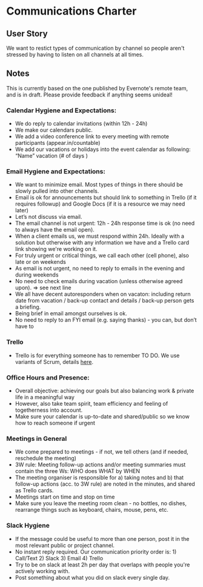 # Communications Charter

## User Story

We want to restict types of communication by channel so people aren't stressed by having to listen on all channels at all times.

## Notes

This is currently based on the one published by Evernote's remote team, and is in draft. Please provide feedback if anything seems unideal!

### Calendar Hygiene and Expectations:
  * We do reply to calendar invitations (within 12h - 24h)
  * We make our calendars public.
  * We add a video conference link to every meeting with remote participants (appear.in/countable)
  * We add our vacations or holidays into the event calendar as following: “Name” vacation (# of days )
  
### Email Hygiene and Expectations:
  * We want to minimize email. Most types of things in there should be slowly pulled into other channels.
  * Email is ok for announcements but should link to something in Trello (if it requires followup) and Google Docs (if it is a resource we may need later)
  * Let’s not discuss via email.
  * The email channel is not urgent: 12h - 24h response time is ok (no need to always have the email open).
  * When a client emails us, we must respond within 24h. Ideally with a solution but otherwise with any information we have and a Trello card link showing we're working on it.
  * For truly urgent or critical things, we call each other (cell phone), also late or on weekends
  * As email is not urgent, no need to reply to emails in the evening and during weekends
  * No need to check emails during vacation (unless otherwise agreed upon). => see next line
  * We all have decent autoresponders when on vacaton: including return date from vacation / back-up contact and details / back-up
 person gets a briefing.
  * Being brief in email amongst ourselves is ok.
  * No need to reply to an FYI email (e.g. saying thanks) - you can, but don’t have to

### Trello
  * Trello is for everything someone has to remember TO DO. We use variants of Scrum, details [here](../peopleops/getting_started/TRELLO.md).

### Office Hours and Presence:
  * Overall objective: achieving our goals but also balancing work & private life in a meaningful way
  * However, also take team spirit, team efficiency and feeling of togetherness into account.
  * Make sure your calendar is up-to-date and shared/public so we know how to reach someone if urgent

### Meetings in General
  * We come prepared to meetings - if not, we tell others (and if needed, reschedule the meeting)
  * 3W rule: Meeting follow-up actions and/or meeting summaries must contain the three Ws: WHO does WHAT by WHEN
  * The meeting organiser is responsible for a) taking notes and b) that follow-up actions (acc. to 3W rule) are noted in the minutes, and shared as Trello cards.
  * Meetings start on time and stop on time
  * Make sure you leave the meeting room clean - no bottles, no dishes, rearrange things such as keyboard, chairs, mouse, pens, etc.

### Slack Hygiene
  * If the message could be useful to more than one person, post it in the most relevant public or project channel.
  * No instant reply required. Our communication priority order is: 1) Call/Text 2) Slack 3) Email 4) Trello
  * Try to be on slack at least 2h per day that overlaps with people you're actively working with.
  * Post something about what you did on slack every single day.

